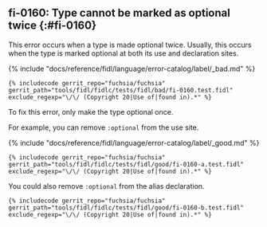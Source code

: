 ## fi-0160: Type cannot be marked as optional twice {:#fi-0160}

This error occurs when a type is made optional twice. Usually,
this occurs when the type is marked optional at both its use
and declaration sites.

{% include "docs/reference/fidl/language/error-catalog/label/_bad.md" %}

```fidl
{% includecode gerrit_repo="fuchsia/fuchsia" gerrit_path="tools/fidl/fidlc/tests/fidl/bad/fi-0160.test.fidl" exclude_regexp="\/\/ (Copyright 20|Use of|found in).*" %}
```

To fix this error, only make the type optional once.

For example, you can remove `:optional` from the use site.

{% include "docs/reference/fidl/language/error-catalog/label/_good.md" %}

```fidl
{% includecode gerrit_repo="fuchsia/fuchsia" gerrit_path="tools/fidl/fidlc/tests/fidl/good/fi-0160-a.test.fidl" exclude_regexp="\/\/ (Copyright 20|Use of|found in).*" %}
```

You could also remove `:optional` from the alias declaration.

```fidl
{% includecode gerrit_repo="fuchsia/fuchsia" gerrit_path="tools/fidl/fidlc/tests/fidl/good/fi-0160-b.test.fidl" exclude_regexp="\/\/ (Copyright 20|Use of|found in).*" %}
```
